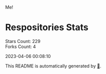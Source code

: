 Me!

# Respositories Stats
Stars Count: 229  
Forks Count: 4

2023-04-06 00:08:10  

This README is automatically generated by [🐰](https://github.com/rnitta/rnitta).
